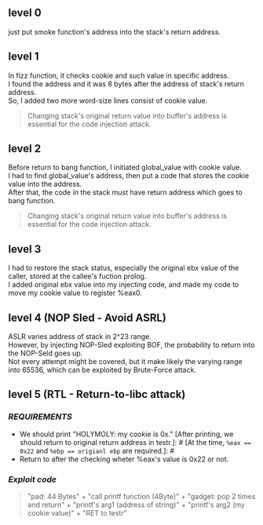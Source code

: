 ## level 0

just put smoke function's address into the stack's return address.<br>

## level 1

In fizz function, it checks cookie and such value in specific address.<br>
I found the address and it was 8 bytes after the address of stack's return address.<br>
So, I added two more word-size lines consist of cookie value.<br>

> Changing stack's original return value into buffer's address is essential for the code injection attack.<br>

## level 2

Before return to bang function, I initiated global_value with cookie value.<br>
I had to find global_value's address, then put a code that stores the cookie value into the address.<br>
After that, the code in the stack must have return address which goes to bang function.<br>

> Changing stack's original return value into buffer's address is essential for the code injection attack.<br>

## level 3

I had to restore the stack status, especially the original ebx value of the caller, stored at the callee's fuction prolog.<br>
I added original ebx value into my injecting code, and made my code to move my cookie value to register %eax0.<br>

## level 4 (NOP Sled - Avoid ASRL)

ASLR varies address of stack in 2^23 range.<br>
However, by injecting NOP-Sled exploiting BOF, the probability to return into the NOP-Seld goes up.<br>
Not every attempt might be covered, but it make likely the varying range into 65536, which can be exploited by Brute-Force attack.<br>

## level 5 (RTL - Return-to-libc attack)

### *REQUIREMENTS*

- We should print "HOLYMOLY: my cookie is 0x<your cookie>\."
 [After printing, we should return to original return address in testr.]: #
 [At the time, `%eax == 0x22` and `%ebp == origianl ebp` are required.]: #
- Return to after the checking wheter %eax's value is 0x22 or not.
  
### *Exploit code*
  
> "pad: 44 Bytes" + "call printf function (4Byte)" + "gadget: pop 2 times and return" + "printf's arg1 (address of string)" + "printf's arg2 (my cookie value)" + "RET to testr"
